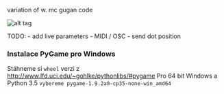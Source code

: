 variation of w. mc gugan code

![alt tag](http://ticho.multiplace.org/pic/sinus_subpixel/sinus_variations_02.png)

TODO: - add live parameters 
      - MIDI / OSC
      - send dot position

### Instalace PyGame pro Windows

Stáhneme si `wheel` verzi z http://www.lfd.uci.edu/~gohlke/pythonlibs/#pygame
Pro 64 bit Windows a Python 3.5 `vybereme pygame-1.9.2a0-cp35-none-win_amd64`
